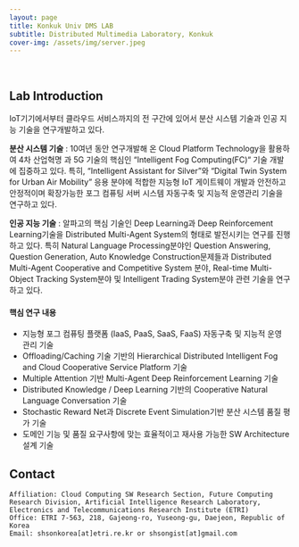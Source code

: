 ```yaml
---
layout: page
title: Konkuk Univ DMS LAB
subtitle: Distributed Multimedia Laboratory, Konkuk
cover-img: /assets/img/server.jpeg
---
```


<br/>

## Lab Introduction

IoT기기에서부터 클라우드 서비스까지의 전 구간에 있어서 분산 시스템 기술과 인공 지능 기술을 연구개발하고 있다. 

**분산 시스템 기술** : 10여년 동안 연구개발해 온 Cloud Platform Technology을 활용하여 4차 산업혁명 과 5G 기술의 핵심인 “Intelligent Fog Computing(FC)“ 기술 개발에 집중하고 있다. 특히, “Intelligent Assistant for Silver”와 “Digital Twin System for Urban Air Mobility” 응용 분야에 적합한  지능형 IoT 게이트웨이 개발과 안전하고 안정적이며 확장가능한 포그 컴퓨팅 서버 시스템 자동구축 및 지능적 운영관리 기술을 연구하고 있다.

**인공 지능 기술** :  알파고의 핵심 기술인 Deep Learning과 Deep Reinforcement Learning기술을 Distributed Multi-Agent System의 형태로 발전시키는 연구를 진행하고 있다. 특히 Natural Language Processing분야인 Question Answering, Question Generation, Auto Knowledge Construction문제들과 Distributed Multi-Agent Cooperative and Competitive System 분야, Real-time Multi-Object Tracking System분야 및 Intelligent Trading System분야 관련 기술을 연구하고 있다.

#### 핵심 연구 내용
* 지능형 포그 컴퓨팅 플랫폼 (IaaS, PaaS, SaaS, FaaS) 자동구축 및 지능적 운영 관리 기술
* Offloading/Caching 기술 기반의 Hierarchical Distributed Intelligent Fog and Cloud Cooperative Service Platform 기술 
* Multiple Attention 기반 Multi-Agent Deep Reinforcement Learning 기술
* Distributed Knowledge / Deep Learning 기반의 Cooperative Natural Language Conversation 기술
* Stochastic Reward Net과 Discrete Event Simulation기반 분산 시스템 품질 평가 기술 
* 도메인 기능 및 품질 요구사항에 맞는 효율적이고 재사용 가능한 SW Architecture 설계 기술


## Contact

```
Affiliation: Cloud Computing SW Research Section, Future Computing Research Division, Artificial Intelligence Research Laboratory, Electronics and Telecommunications Research Institute (ETRI)
Office: ETRI 7-563, 218, Gajeong-ro, Yuseong-gu, Daejeon, Republic of Korea
Email: shsonkorea[at]etri.re.kr or shsongist[at]gmail.com
```
